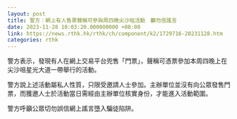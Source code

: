 ```yaml
---
layout: post
title: 警方：網上有人售票聲稱可參與周四晚尖沙咀活動　籲勿信謠言
date: 2023-11-28 10:03:20.000000000 +08:00
link: https://news.rthk.hk/rthk/ch/component/k2/1729716-20231128.htm
categories: rthk
---
```


警方表示，發現有人在網上交易平台兜售「門票」，聲稱可憑票參加本周四晚上在尖沙咀星光大道一帶舉行的活動。

警方說上述活動屬私人性質，只限受邀請人士參加。主辦單位並沒有向公眾發售門票，而獲邀人士於活動當日需經由主辦單位核實身份，才能進入活動範圍。

警方呼籲公眾切勿誤信網上謠言墮入騙徒陷阱。
